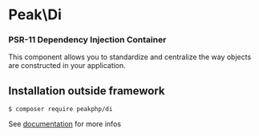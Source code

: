 # Peak\Di
### PSR-11 Dependency Injection Container
This component allows you to standardize and centralize the way objects are constructed in your application.

## Installation outside framework

```
$ composer require peakphp/di
```

See [documentation](https://peak.readthedocs.io/en/latest/components/di/introduction/) for more infos

